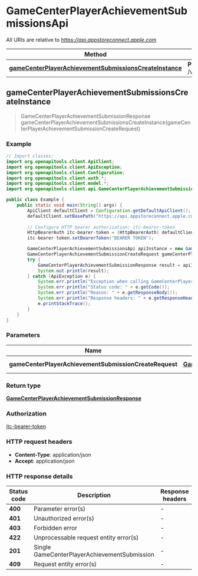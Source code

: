 # GameCenterPlayerAchievementSubmissionsApi

All URIs are relative to *https://api.appstoreconnect.apple.com*

| Method | HTTP request | Description |
|------------- | ------------- | -------------|
| [**gameCenterPlayerAchievementSubmissionsCreateInstance**](GameCenterPlayerAchievementSubmissionsApi.md#gameCenterPlayerAchievementSubmissionsCreateInstance) | **POST** /v1/gameCenterPlayerAchievementSubmissions |  |



## gameCenterPlayerAchievementSubmissionsCreateInstance

> GameCenterPlayerAchievementSubmissionResponse gameCenterPlayerAchievementSubmissionsCreateInstance(gameCenterPlayerAchievementSubmissionCreateRequest)



### Example

```java
// Import classes:
import org.openapitools.client.ApiClient;
import org.openapitools.client.ApiException;
import org.openapitools.client.Configuration;
import org.openapitools.client.auth.*;
import org.openapitools.client.model.*;
import org.openapitools.client.api.GameCenterPlayerAchievementSubmissionsApi;

public class Example {
    public static void main(String[] args) {
        ApiClient defaultClient = Configuration.getDefaultApiClient();
        defaultClient.setBasePath("https://api.appstoreconnect.apple.com");
        
        // Configure HTTP bearer authorization: itc-bearer-token
        HttpBearerAuth itc-bearer-token = (HttpBearerAuth) defaultClient.getAuthentication("itc-bearer-token");
        itc-bearer-token.setBearerToken("BEARER TOKEN");

        GameCenterPlayerAchievementSubmissionsApi apiInstance = new GameCenterPlayerAchievementSubmissionsApi(defaultClient);
        GameCenterPlayerAchievementSubmissionCreateRequest gameCenterPlayerAchievementSubmissionCreateRequest = new GameCenterPlayerAchievementSubmissionCreateRequest(); // GameCenterPlayerAchievementSubmissionCreateRequest | GameCenterPlayerAchievementSubmission representation
        try {
            GameCenterPlayerAchievementSubmissionResponse result = apiInstance.gameCenterPlayerAchievementSubmissionsCreateInstance(gameCenterPlayerAchievementSubmissionCreateRequest);
            System.out.println(result);
        } catch (ApiException e) {
            System.err.println("Exception when calling GameCenterPlayerAchievementSubmissionsApi#gameCenterPlayerAchievementSubmissionsCreateInstance");
            System.err.println("Status code: " + e.getCode());
            System.err.println("Reason: " + e.getResponseBody());
            System.err.println("Response headers: " + e.getResponseHeaders());
            e.printStackTrace();
        }
    }
}
```

### Parameters


| Name | Type | Description  | Notes |
|------------- | ------------- | ------------- | -------------|
| **gameCenterPlayerAchievementSubmissionCreateRequest** | [**GameCenterPlayerAchievementSubmissionCreateRequest**](GameCenterPlayerAchievementSubmissionCreateRequest.md)| GameCenterPlayerAchievementSubmission representation | |

### Return type

[**GameCenterPlayerAchievementSubmissionResponse**](GameCenterPlayerAchievementSubmissionResponse.md)

### Authorization

[itc-bearer-token](../README.md#itc-bearer-token)

### HTTP request headers

- **Content-Type**: application/json
- **Accept**: application/json

### HTTP response details
| Status code | Description | Response headers |
|-------------|-------------|------------------|
| **400** | Parameter error(s) |  -  |
| **401** | Unauthorized error(s) |  -  |
| **403** | Forbidden error |  -  |
| **422** | Unprocessable request entity error(s) |  -  |
| **201** | Single GameCenterPlayerAchievementSubmission |  -  |
| **409** | Request entity error(s) |  -  |

